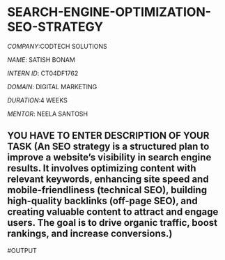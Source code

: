 # SEARCH-ENGINE-OPTIMIZATION-SEO-STRATEGY

*COMPANY*:CODTECH SOLUTIONS

*NAME*: SATISH BONAM

*INTERN ID*: CT04DF1762

*DOMAIN*: DIGITAL MARKETING

*DURATION*:4 WEEKS

*MENTOR*: NEELA SANTOSH

## YOU HAVE TO ENTER DESCRIPTION OF YOUR TASK (An SEO strategy is a structured plan to improve a website’s visibility in search engine results. It involves optimizing content with relevant keywords, enhancing site speed and mobile-friendliness (technical SEO), building high-quality backlinks (off-page SEO), and creating valuable content to attract and engage users. The goal is to drive organic traffic, boost rankings, and increase conversions.)

#OUTPUT

